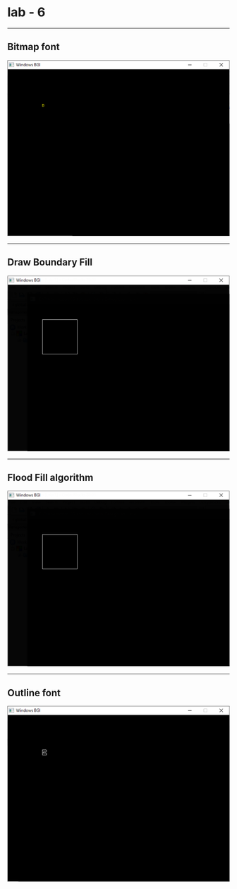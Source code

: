 # lab - 6

<hr />

## Bitmap font

![Bitmap font](<./assets/image%20(1).png>)

<hr />

## Draw Boundary Fill

![Draw Boundary Fill](<./assets/image%20(2).png>)

<hr />

## Flood Fill algorithm

![Flood Fill algorithm](<./assets/image%20(3).png>)

<hr />

## Outline font

![Outline font](<./assets/image%20(4).png>)
